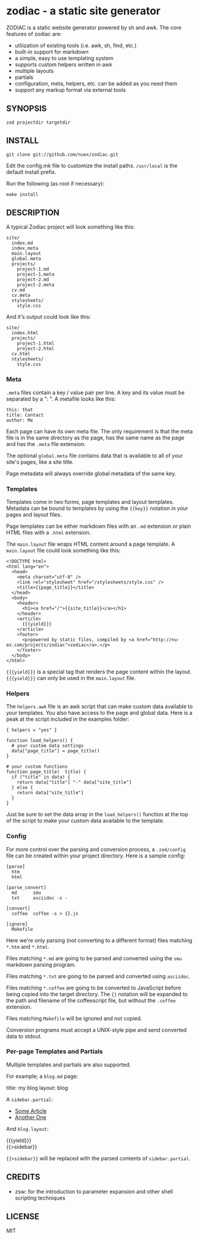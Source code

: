 # zodiac - a static site generator

ZODIAC is a static website generator powered by sh and awk. The core features of zodiac are:

* utliization of existing tools (i.e. awk, sh, find, etc.)
* built-in support for markdown
* a simple, easy to use templating system
* supports custom helpers written in awk
* multiple layouts
* partials
* configuration, meta, helpers, etc. can be added as you need them
* support any markup format via external tools

## SYNOPSIS

    zod projectdir targetdir

## INSTALL

    git clone git://github.com/nuex/zodiac.git
    
Edit the config.mk file to customize the install paths. `/usr/local` is the default install prefix.

Run the following (as root if necessary):

    make install

## DESCRIPTION

A typical Zodiac project will look something like this:

    site/
      index.md
      index.meta
      main.layout
      global.meta
      projects/
        project-1.md
        project-1.meta
        project-2.md
        project-2.meta
      cv.md
      cv.meta
      stylesheets/
        style.css

And it's output could look like this:

    site/
      index.html
      projects/
        project-1.html
        project-2.html
      cv.html
      stylesheets/
        style.css

### Meta

`.meta` files contain a key / value pair per line. A key and its value must be separated by a ": ". A metafile looks like this:

    this: that
    title: Contact
    author: Me

Each page can have its own meta file. The only requirement is that the meta file is in the same directory as the page, has the same name as the page and has the `.meta` file extension.

The optional `global.meta` file contains data that is available to all of your site's pages, like a site title.

Page metadata will always override global metadata of the same key.

### Templates

Templates come in two forms, page templates and layout templates. Metadata can be bound to templates by using the `{{key}}` notation in your pages and layout files.

Page templates can be either markdown files with an `.md` extension or plain HTML files with a `.html` extension.

The `main.layout` file wraps HTML content around a page template.  A `main.layout` file could look something like this:

    <!DOCTYPE html>
    <html lang="en">
      <head>
        <meta charset="utf-8" />
        <link rel="stylesheet" href="/stylesheets/style.css" />
        <title>{{page_title}}</title>
      </head>
      <body>
        <header>
          <h1><a href="/">{{site_title}}</a></h1>
        </header>
        <article>
          {{{yield}}}
        </article>
        <footer>
          <p>powered by static files, compiled by <a href="http://nu-ex.com/projects/zodiac">zodiac</a>.</p>
        </footer>
      </body>
    </html>

`{{{yield}}}` is a special tag that renders the page content within the layout. `{{{yield}}}` can only be used in the `main.layout` file.

### Helpers

The `helpers.awk` file is an awk script that can make custom data available to your templates. You also have access to the page and global data. Here is a peak at the script included in the examples folder:

    { helpers = "yes" }

    function load_helpers() {
      # your custom data settings
      data["page_title"] = page_title()
    }

    # your custom functions
    function page_title(  title) {
      if ("title" in data) {
        return data["title"] "-" data["site_title"]
      } else {
        return data["site_title"]
      }
    }

Just be sure to set the data array in the `load_helpers()` function at the top of the script to make your custom data available to the template.

### Config

For more control over the parsing and conversion process, a `.zod/config` file can be created within your project directory. Here is a sample config:

    [parse]
      htm
      html

    [parse_convert]
      md      smu
      txt     asciidoc -s -

    [convert]
      coffee  coffee -s > {}.js

    [ignore]
      Makefile

Here we're only parsing (not converting to a different format) files matching `*.htm` and `*.html`.

Files matching `*.md` are going to be parsed and converted using the `smu` markdown parsing program.

Files matching `*.txt` are going to be parsed and converted using `asciidoc`.

Files matching `*.coffee` are going to be converted to JavaScript before being copied into the target directory. The `{}` notation will be expanded to the path and filename of the coffeescript file, but without the `.coffee` extension.

Files matching `Makefile` will be ignored and not copied.

Conversion programs must accept a UNIX-style pipe and send converted data to stdout.

### Per-page Templates and Partials

Multiple templates and partials are also supported.

For example; a `blog.md` page:

  title: my blog
  layout: blog

A `sidebar.partial`:

  <div id="sidebar">
    <ul>
      <li><a href="/blog/some-article.html">Some Article</a></li>
      <li><a href="/blog/another-one.html">Another One</a></li>
    </ul>
  </div>

And `blog.layout`:

  <!DOCTYPE html>
  <html>
    <head>
      <title>Blog Page</title>
    </head>
    <body>
      <div id="main">
        {{{yield}}}
      </div>
      {{>sidebar}}
    </body>
  </html>

`{{>sidebar}}` will be replaced with the parsed contents of `sidebar.partial`.

## CREDITS

* zsw: for the introduction to parameter expansion and other shell scripting techniques

## LICENSE

MIT
